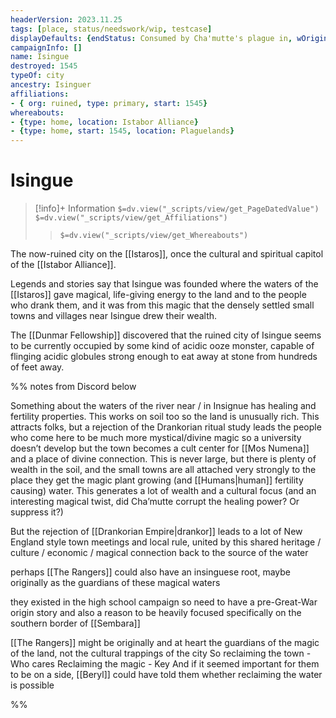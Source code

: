 ```yaml
---
headerVersion: 2023.11.25
tags: [place, status/needswork/wip, testcase]
displayDefaults: {endStatus: Consumed by Cha'mutte's plague in, wOrigin: "<primary:UA> <ancestry> <typeof:UA> <home:1q>, once part of <origin:rA>", wPastHome: "<end> <target>", dPast: ""}
campaignInfo: []
name: Isingue
destroyed: 1545
typeOf: city
ancestry: Isinguer
affiliations: 
- { org: ruined, type: primary, start: 1545}
whereabouts:
- {type: home, location: Istabor Alliance}
- {type: home, start: 1545, location: Plaguelands}
---
```

# Isingue
>[!info]+ Information
> `$=dv.view("_scripts/view/get_PageDatedValue")`
> `$=dv.view("_scripts/view/get_Affiliations")`
>> `$=dv.view("_scripts/view/get_Whereabouts")`

The now-ruined city on the [[Istaros]], once the cultural and spiritual capitol of the [[Istabor Alliance]]. 

Legends and stories say that Isingue was founded where the waters of the [[Istaros]] gave magical, life-giving energy to the land and to the people who drank them, and it was from this magic that the densely settled small towns and villages near Isingue drew their wealth. 

The [[Dunmar Fellowship]] discovered that the ruined city of Isingue seems to be currently occupied by some kind of acidic ooze monster, capable of flinging acidic globules strong enough to eat away at stone from hundreds of feet away. 

%% notes from Discord below

Something about the waters of the river near / in Insignue has healing and fertility properties. This works on soil too so the land is unusually rich. This attracts folks, but a rejection of the Drankorian ritual study leads the people who come here to be much more mystical/divine magic so a university doesn’t develop but the town becomes a cult center for [[Mos Numena]] and a place of divine connection. This is never large, but there is plenty of wealth in the soil, and the small towns are all attached very strongly to the place they get the magic plant growing (and [[Humans|human]] fertility causing) water. This generates a lot of wealth and a cultural focus (and an interesting magical twist, did Cha’mutte corrupt the healing power? Or suppress it?)

But the rejection of [[Drankorian Empire|drankor]] leads to a lot of New England style town meetings and local rule, united by this shared heritage / culture / economic / magical connection back to the source of the water

perhaps [[The Rangers]] could also have an insinguese root, maybe originally as the guardians of these magical waters

they existed in the high school campaign so need to have a pre-Great-War origin story
and also a reason to be heavily focused specifically on the southern border of [[Sembara]]

[[The Rangers]] might be originally and at heart the guardians of the magic of the land, not the cultural trappings of the city
So reclaiming the town - Who cares
Reclaiming the magic - Key
And if it seemed important for them to be on a side, [[Beryl]] could have told them whether reclaiming the water is possible

%%